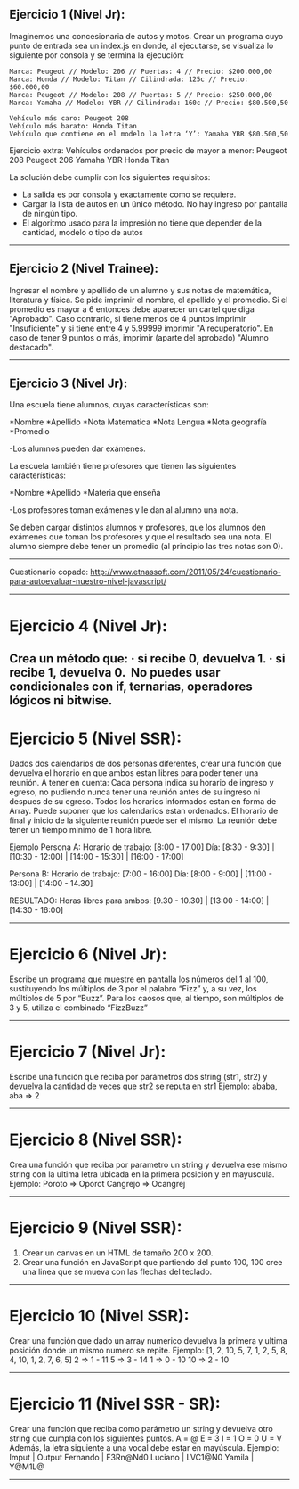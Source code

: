## Ejercicio 1 (Nivel Jr):
Imaginemos una concesionaria de autos y motos.
Crear un programa cuyo punto de entrada sea un index.js en donde, al ejecutarse, se visualiza lo siguiente por consola y se termina la ejecución:

    Marca: Peugeot // Modelo: 206 // Puertas: 4 // Precio: $200.000,00
    Marca: Honda // Modelo: Titan // Cilindrada: 125c // Precio: $60.000,00
    Marca: Peugeot // Modelo: 208 // Puertas: 5 // Precio: $250.000,00
    Marca: Yamaha // Modelo: YBR // Cilindrada: 160c // Precio: $80.500,50

    Vehículo más caro: Peugeot 208
    Vehículo más barato: Honda Titan
    Vehículo que contiene en el modelo la letra ‘Y’: Yamaha YBR $80.500,50

Ejercicio extra:
Vehículos ordenados por precio de mayor a menor:
Peugeot 208
Peugeot 206
Yamaha YBR
Honda Titan

La solución debe cumplir con los siguientes requisitos:
- La salida es por consola y exactamente como se requiere.
- Cargar la lista de autos en un único método. No hay ingreso por pantalla de ningún tipo.
- El algoritmo usado para la impresión no tiene que depender de la cantidad, modelo o tipo de autos

-----------------------------

## Ejercicio 2 (Nivel Trainee):
Ingresar el nombre y apellido de un alumno y sus notas de matemática, literatura y física.
Se pide imprimir el nombre, el apellido y el promedio.
Si el promedio es mayor a 6 entonces debe aparecer un cartel que diga "Aprobado". Caso contrario, si tiene menos de 4 puntos imprimir "Insuficiente" y si tiene entre 4 y 5.99999 imprimir "A recuperatorio".
En caso de tener 9 puntos o más, imprimir (aparte del aprobado) "Alumno destacado".

-----------------------------

## Ejercicio 3 (Nivel Jr):
Una escuela tiene alumnos, cuyas características son:

*Nombre
*Apellido
*Nota Matematica
*Nota Lengua
*Nota geografía
*Promedio

-Los alumnos pueden dar exámenes.

La escuela también tiene profesores que tienen las siguientes características:

*Nombre
*Apellido
*Materia que enseña

-Los profesores toman exámenes y le dan al alumno una nota.

Se deben cargar distintos alumnos y profesores, que los alumnos den exámenes que toman los profesores y que el resultado sea una nota. El alumno siempre debe tener un promedio (al principio las tres notas son 0).

-----------------------------

Cuestionario copado: http://www.etnassoft.com/2011/05/24/cuestionario-para-autoevaluar-nuestro-nivel-javascript/

-----------------------------

# Ejercicio 4 (Nivel Jr):
Crea un método que:⁠
· si recibe 0, devuelva 1.⁠
· si recibe 1, devuelva 0.⁠
⁠
No puedes usar condicionales con if, ternarias, operadores lógicos ni bitwise.
⁠
-----------------------------

# Ejercicio 5 (Nivel SSR):
Dados dos calendarios de dos personas diferentes, crear una función que devuelva el horario en que ambos estan libres para poder tener una reunión.
A tener en cuenta:
Cada persona indica su horario de ingreso y egreso, no pudiendo nunca tener una reunión antes de su ingreso ni despues de su egreso.
Todos los horarios informados estan en forma de Array.
Puede suponer que los calendarios estan ordenados.
El horario de final y inicio de la siguiente reunión puede ser el mismo.
La reunión debe tener un tiempo mínimo de 1 hora libre.

Ejemplo
Persona A:
Horario de trabajo: [8:00 - 17:00]
Día: [8:30 - 9:30] | [10:30 - 12:00] | [14:00 - 15:30] | [16:00 - 17:00]

Persona B:
Horario de trabajo: [7:00 - 16:00]
Día: [8:00 - 9:00] | [11:00 - 13:00] | [14:00 - 14.30]

RESULTADO:
Horas libres para ambos: [9.30 - 10.30] | [13:00 - 14:00] | [14:30 - 16:00]

-----------------------------

# Ejercicio 6 (Nivel Jr):
Escribe un programa que muestre en pantalla los números del 1 al 100, sustituyendo los múltiplos de 3 por el palabro “Fizz” y, a su vez, los múltiplos de 5 por “Buzz”. Para los caosos que, al tiempo, son múltiplos de 3 y 5, utiliza el combinado “FizzBuzz”

-----------------------------

# Ejercicio 7 (Nivel Jr):
Escribe una función que reciba por parámetros dos string (str1, str2) y devuelva la cantidad de veces que str2 se reputa en str1
Ejemplo: 
ababa, aba => 2

-----------------------------

# Ejercicio 8 (Nivel SSR):
Crea una función que reciba por parametro un string y devuelva ese mismo string con la ultima letra ubicada en la primera posición y en mayuscula.
Ejemplo:
Poroto => Oporot
Cangrejo => Ocangrej

-----------------------------

# Ejercicio 9 (Nivel SSR):
1) Crear un canvas en un HTML de tamaño 200 x 200.
2) Crear una función en JavaScript que partiendo del punto 100, 100 cree una linea que se mueva con las flechas del teclado.

-----------------------------

# Ejercicio 10 (Nivel SSR):
Crear una función que dado un array numerico  devuelva la primera y ultima posición donde un mismo numero se repite.
Ejemplo:
[1, 2, 10, 5, 7, 1, 2, 5, 8, 4, 10, 1, 2, 7, 6, 5]
2 => 1 - 11
5 => 3 - 14
1 => 0 - 10
10 => 2 - 10

-----------------------------

# Ejercicio 11 (Nivel SSR - SR):
Crear una función que reciba como parámetro un string y devuelva otro string que cumpla con los siguientes puntos.
A = @
E = 3
I = 1
O = 0
U = V
Además, la letra siguiente a una vocal debe estar en mayúscula.
Ejemplo:
Imput       |   Output 
Fernando    |   F3Rn@Nd0
Luciano     |   LVC1@N0
Yamila      |   Y@M1L@

-----------------------------

